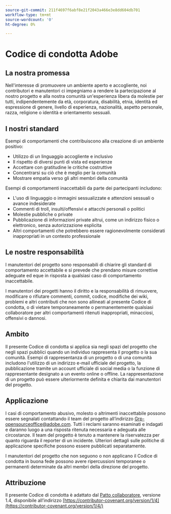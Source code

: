 ```yaml
---
source-git-commit: 211f4697f6abf8e21f2043a466e3e8dd604db701
workflow-type: tm+mt
source-wordcount: '0'
ht-degree: 0%

---
```

# Codice di condotta Adobe

## La nostra promessa

Nell&#39;interesse di promuovere un ambiente aperto e accogliente, noi contributori e manutentori ci impegniamo a rendere la partecipazione al nostro progetto e alla nostra comunità un&#39;esperienza libera da molestie per tutti, indipendentemente da età, corporatura, disabilità, etnia, identità ed espressione di genere, livello di esperienza, nazionalità, aspetto personale, razza, religione o identità e orientamento sessuali.

## I nostri standard

Esempi di comportamenti che contribuiscono alla creazione di un ambiente positivo:

* Utilizzo di un linguaggio accogliente e inclusivo
* Il rispetto di diversi punti di vista ed esperienze
* Accettare con gratitudine le critiche costruttive
* Concentrarsi su ciò che è meglio per la comunità
* Mostrare empatia verso gli altri membri della comunità

Esempi di comportamenti inaccettabili da parte dei partecipanti includono:

* L&#39;uso di linguaggio o immagini sessualizzate e attenzioni sessuali o avance indesiderate
* Commenti di troll, insulti/offensivi e attacchi personali o politici
* Molestie pubbliche o private
* Pubblicazione di informazioni private altrui, come un indirizzo fisico o elettronico, senza autorizzazione esplicita
* Altri comportamenti che potrebbero essere ragionevolmente considerati inappropriati in un contesto professionale

## Le nostre responsabilità

I manutentori del progetto sono responsabili di chiarire gli standard di comportamento accettabile e si prevede che prendano misure correttive adeguate ed eque in risposta a qualsiasi caso di comportamento inaccettabile.

I manutentori dei progetti hanno il diritto e la responsabilità di rimuovere, modificare o rifiutare commenti, commit, codice, modifiche dei wiki, problemi e altri contributi che non sono allineati al presente Codice di condotta, o di vietare temporaneamente o permanentemente qualsiasi collaboratore per altri comportamenti ritenuti inappropriati, minacciosi, offensivi o dannosi.

## Ambito

Il presente Codice di condotta si applica sia negli spazi del progetto che negli spazi pubblici quando un individuo rappresenta il progetto o la sua comunità. Esempi di rappresentanza di un progetto o di una comunità includono l&#39;utilizzo di un indirizzo e-mail ufficiale del progetto, la pubblicazione tramite un account ufficiale di social media o la funzione di rappresentante designato a un evento online o offline. La rappresentazione di un progetto può essere ulteriormente definita e chiarita dai manutentori del progetto.

## Applicazione

I casi di comportamento abusivo, molesto o altrimenti inaccettabile possono essere segnalati contattando il team del progetto all’indirizzo Grp-opensourceoffice@adobe.com. Tutti i reclami saranno esaminati e indagati e daranno luogo a una risposta ritenuta necessaria e adeguata alle circostanze. Il team del progetto è tenuto a mantenere la riservatezza per quanto riguarda il reporter di un incidente.
Ulteriori dettagli sulle politiche di applicazione specifiche possono essere pubblicati separatamente.

I manutentori del progetto che non seguono o non applicano il Codice di condotta in buona fede possono avere ripercussioni temporanee o permanenti determinate da altri membri della direzione del progetto.

## Attribuzione

Il presente Codice di condotta è adattato dal [Patto collaboratore](https://contributor-covenant.org), versione 1.4, disponibile all’indirizzo [https://contributor-covenant.org/version/1/4](https://contributor-covenant.org/version/1/4/)

